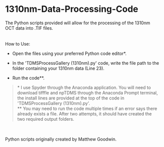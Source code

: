 # 1310nm-Data-Processing-Code
The Python scripts provided will allow for the processing of the 1310nm OCT data into .TIF files. \
\
\
How to Use: 
* Open the files using your preferred Python code editor*.

* In the 'TDMSProcessGallery (1310nm).py' code, write the file path to the folder containing your 1310nm data (Line 23).

* Run the code**. 

>\* I use Spyder through the Anaconda application. You will need to download tifffle and npTDMS through the Anaconda Prompt terminal, the install lines are provided at the top of the code in 'TDMSProcessGallery (1310nm).py'. \
\** You may need to run the code multiple times if an error says there already exists a file. After two attempts, it should have created the two required output folders.

\
\
Python scripts originally created by Matthew Goodwin.
